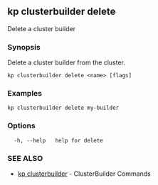 ## kp clusterbuilder delete

Delete a cluster builder

### Synopsis

Delete a cluster builder from the cluster.

```
kp clusterbuilder delete <name> [flags]
```

### Examples

```
kp clusterbuilder delete my-builder
```

### Options

```
  -h, --help   help for delete
```

### SEE ALSO

* [kp clusterbuilder](kp_clusterbuilder.md)	 - ClusterBuilder Commands

